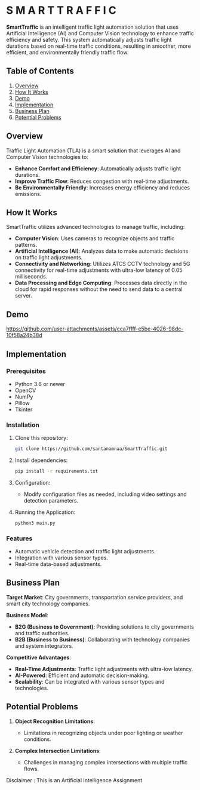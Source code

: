 # S M A R T   T R A F F I C

**SmartTraffic** is an intelligent traffic light automation solution that uses Artificial Intelligence (AI) and Computer Vision technology to enhance traffic efficiency and safety. This system automatically adjusts traffic light durations based on real-time traffic conditions, resulting in smoother, more efficient, and environmentally friendly traffic flow.

## Table of Contents

1. [Overview](#overview)
2. [How It Works](#how-it-works)
3. [Demo](#demo)
4. [Implementation](#implementation)
5. [Business Plan](#business-plan)
6. [Potential Problems](#potential-problems)

## Overview

Traffic Light Automation (TLA) is a smart solution that leverages AI and Computer Vision technologies to:

- **Enhance Comfort and Efficiency**: Automatically adjusts traffic light durations.
- **Improve Traffic Flow**: Reduces congestion with real-time adjustments.
- **Be Environmentally Friendly**: Increases energy efficiency and reduces emissions.

## How It Works

SmartTraffic utilizes advanced technologies to manage traffic, including:

- **Computer Vision**: Uses cameras to recognize objects and traffic patterns.
- **Artificial Intelligence (AI)**: Analyzes data to make automatic decisions on traffic light adjustments.
- **Connectivity and Networking**: Utilizes ATCS CCTV technology and 5G connectivity for real-time adjustments with ultra-low latency of 0.05 milliseconds.
- **Data Processing and Edge Computing**: Processes data directly in the cloud for rapid responses without the need to send data to a central server.

## Demo
https://github.com/user-attachments/assets/cca7ffff-e5be-4026-98dc-10f58a24b38d

## Implementation

### Prerequisites

- Python 3.6 or newer
- OpenCV
- NumPy
- Pillow
- Tkinter

### Installation

1. Clone this repository:
   ```bash
   git clone https://github.com/santanamnaa/SmartTraffic.git
   ```

2. Install dependencies:
   ```bash
   pip install -r requirements.txt
   ```

3. Configuration:
   - Modify configuration files as needed, including video settings and detection parameters.

4. Running the Application:
   ```bash
   python3 main.py
   ```

### Features

- Automatic vehicle detection and traffic light adjustments.
- Integration with various sensor types.
- Real-time data-based adjustments.

## Business Plan

**Target Market**: City governments, transportation service providers, and smart city technology companies.

**Business Model**:
- **B2G (Business to Government)**: Providing solutions to city governments and traffic authorities.
- **B2B (Business to Business)**: Collaborating with technology companies and system integrators.

**Competitive Advantages**:
- **Real-Time Adjustments**: Traffic light adjustments with ultra-low latency.
- **AI-Powered**: Efficient and automatic decision-making.
- **Scalability**: Can be integrated with various sensor types and technologies.

## Potential Problems

1. **Object Recognition Limitations**:
   - Limitations in recognizing objects under poor lighting or weather conditions.

2. **Complex Intersection Limitations**:
   - Challenges in managing complex intersections with multiple traffic flows.

Disclaimer : This is an Artificial Intelligence Assignment
